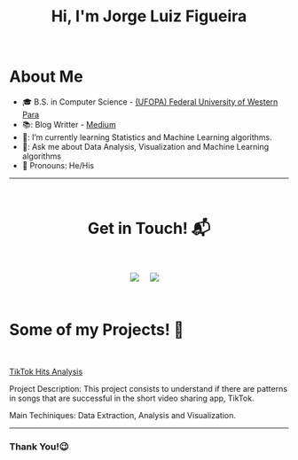 

<h1 align="center">Hi, I'm Jorge Luiz Figueira<a></h1>
<Br>
<h1>About Me</h1>

  
- 🎓 B.S. in Computer Science - <a href= "http://www.ufopa.edu.br/ufopa/"> (UFOPA) Federal University of Western Para </a> 
- 📚: Blog Writter - <a href= "https://jorgeluizfigueira.com"> Medium</a> 
- 🌱: I’m currently learning Statistics and Machine Learning algorithms.
- 💬: Ask me about Data Analysis, Visualization and Machine Learning algorithms
- 💬   Pronouns: He/His
<hr>
<Br>
<h1 align="center">Get in Touch! 📬</h1>
<Br>
<p align="center">
<a href="https://www.linkedin.com/in/jorgeluizfigueira/" target="blank"><img align="center" src="https://img.shields.io/badge/LinkedIn-0077B5?style=for-the-badge&logo=linkedin&logoColor=white" /></a> &nbsp;&nbsp;&nbsp;  <a href="mailto:jorgeluizfigueira@gmail.com" target="blank"><img align="center" src="https://img.shields.io/badge/Gmail-D14836?style=for-the-badge&logo=gmail&logoColor=white" /></a>    &nbsp;&nbsp;&nbsp;       
</p>
  


  
<Br>
<h1>Some of my Projects! 🎨</h1>
<Br>
 

  
 <a href="https://github.com/jorgeluizfigueira/tiktok-hits-analysis/blob/main/TikTok%20Hits%20Analysis.ipynb">TikTok Hits Analysis</a>
  
Project Description: This project consists to understand if there are patterns in songs that are successful in the short video sharing app, TikTok.

Main Techiniques: Data Extraction, Analysis and Visualization.
***

### Thank You!😉 

<Br>

<!--
**jorgeluizfigueira/jorgeluizfigueira** is a ✨ _special_ ✨ repository because its `README.md` (this file) appears on your GitHub profile.

Here are some ideas to get you started:

- 🔭 I’m currently working on ...
- 🌱 I’m currently learning ...
- 👯 I’m looking to collaborate on ...
- 🤔 I’m looking for help with ...
- 💬 Ask me about ...
- 📫 How to reach me: ...
- 😄 Pronouns: ...
- ⚡ Fun fact: ...



-->
